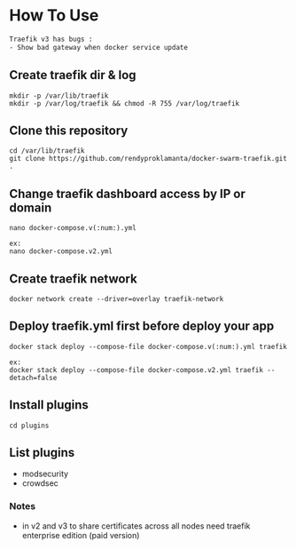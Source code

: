 # How To Use

```sh
Traefik v3 has bugs :
- Show bad gateway when docker service update
```

## Create traefik dir & log

```shell
mkdir -p /var/lib/traefik
mkdir -p /var/log/traefik && chmod -R 755 /var/log/traefik
```

## Clone this repository

```shell
cd /var/lib/traefik
git clone https://github.com/rendyproklamanta/docker-swarm-traefik.git .
```

## Change traefik dashboard access by IP or domain

```shell
nano docker-compose.v(:num:).yml

ex: 
nano docker-compose.v2.yml
```

## Create traefik network

```shell
docker network create --driver=overlay traefik-network
```

## Deploy traefik.yml first before deploy your app

```shell
docker stack deploy --compose-file docker-compose.v(:num:).yml traefik

ex: 
docker stack deploy --compose-file docker-compose.v2.yml traefik --detach=false
```

## Install plugins

```shell
cd plugins
```

## List plugins

- modsecurity
- crowdsec

### Notes

- in v2 and v3 to share certificates across all nodes need traefik enterprise edition (paid version)

